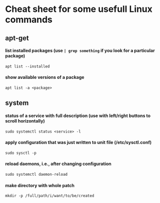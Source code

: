 # Cheat sheet for some usefull Linux commands
## apt-get
#### list installed packages (use ```| grep something``` if you look for a particular package)
```
apt list --installed
```
#### show available versions of a package
```
apt list -a <package>
```
## system
#### status of a service with full description (use with left/right buttons to scroll horizontally)
```
sudo systemctl status <service> -l
```
#### apply configuration that was just written to unit file (/etc/sysctl.conf)
```
sudo sysctl -p
```
#### reload daemons, i.e., after changing configuration
```
sudo systemctl daemon-reload
```
#### make directory with whole patch
```
mkdir -p /full/path/i/want/to/be/created
```

